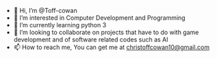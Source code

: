 - 👋 Hi, I’m @Toff-cowan
- 👀 I’m interested in Computer Development and Programming 
- 🌱 I’m currently learning python 3
- 💞️ I’m looking to collaborate on projects that have to do with game development and of software related codes such as AI
- 📫 How to reach me, You can get me at christoffcowan10@gmail.com 

